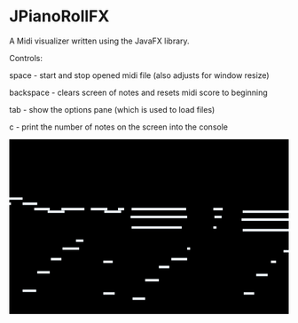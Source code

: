# JPianoRollFX

A Midi visualizer written using the JavaFX library.

Controls:

space - start and stop opened midi file (also adjusts for window resize)

backspace - clears screen of notes and resets midi score to beginning

tab - show the options pane (which is used to load files)

c - print the number of notes on the screen into the console

![alt tag](https://github.com/pochey/JPianoRollFX/blob/master/JPianoRollFX.png)
